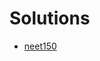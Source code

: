 # Solutions

 - [neet150](https://github.com/quinn-sasha/coding-interview-university/blob/main/codes/neetcode.md)
